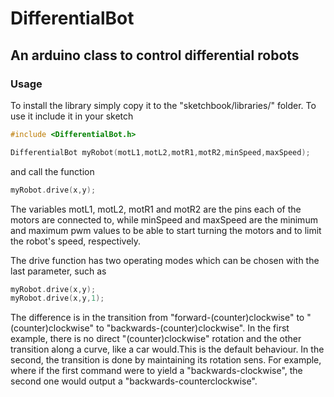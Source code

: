 DifferentialBot
===================================================================

## An arduino class to control differential robots

### Usage
To install the library simply copy it to the "sketchbook/libraries/" folder.
To use it include it in your sketch

```cpp
#include <DifferentialBot.h>

DifferentialBot myRobot(motL1,motL2,motR1,motR2,minSpeed,maxSpeed);
```
and call the function
```cpp
myRobot.drive(x,y);

```

The variables motL1, motL2, motR1 and motR2 are the pins each of the motors are connected to, while minSpeed and maxSpeed are the minimum and maximum pwm values to be able to start turning the motors and to limit the robot's speed, respectively.


The drive function has two operating modes which can be chosen with the last parameter, such as
```cpp
myRobot.drive(x,y);
myRobot.drive(x,y,1);
```
The difference is in the transition from "forward-(counter)clockwise" to "(counter)clockwise" to "backwards-(counter)clockwise".
In the first example, there is no direct "(counter)clockwise" rotation and the other transition along a curve, like a car would.This is the default behaviour.
In the second, the transition is done by maintaining its rotation sens. 
For example, where if the first command were to yield a "backwards-clockwise", the second one would output a "backwards-counterclockwise".